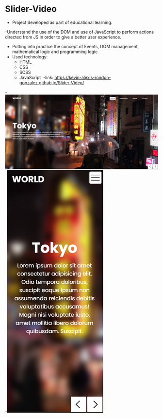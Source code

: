 # Slider-Video
- Project developed as part of educational learning.

-Understand the use of the DOM and use of JavaScript to perform actions directed from JS in order to give a better user experience.
- Putting into practice the concept of Events, DOM management, mathematical logic and programming logic
- Used technology:
  + HTML ![]()
  + CSS ![]()
  + SCSS ![]()
  + JavaScript ![]()
 -link: https://kevin-alexis-rondon-gonzalez.github.io/Slider-Video/

-![](./img/ScreenDesktop.png)
-![](./img/ScreenMobile.png)
